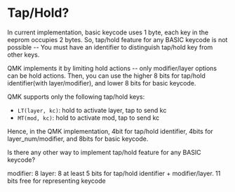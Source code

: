# Tap/Hold?

In current implementation, basic keycode uses 1 byte, each key in the eeprom occupies 2 bytes. So, tap/hold feature for any BASIC keycode is not possible -- You must have an identifier to distinguish tap/hold key from other keys.

QMK implements it by limiting hold actions -- only modifier/layer options can be hold actions. Then, you can use the higher 8 bits for tap/hold identifier(with layer/modifier), and lower 8 bits for basic keycode.

QMK supports only the following tap/hold keys:

- `LT(layer, kc)`: hold to activate layer, tap to send kc
- `MT(mod, kc)`: hold to activate mod, tap to send kc

Hence, in the QMK implementation, 4bit for tap/hold identifier, 4bits for layer_num/modifier, and 8bits for basic keycode.

Is there any other way to implement tap/hold feature for any BASIC keycode?

modifier: 8
layer: 8
at least 5 bits for tap/hold identifier + modifier/layer. 11 bits free for representing keycode



